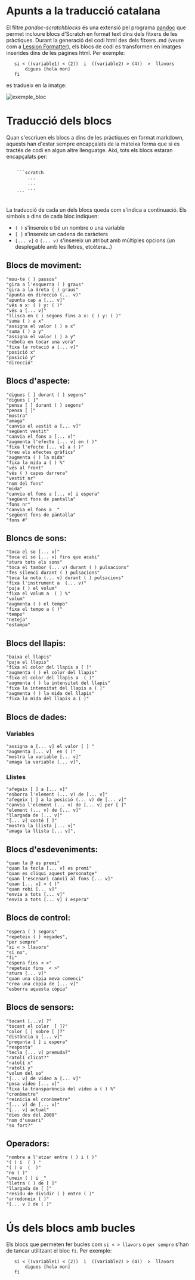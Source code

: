 # Apunts a la traducció catalana

El filtre *pandoc-scratchblocks* és una extensió pel programa [pandoc](www.pandoc.org) que permet incloure blocs d'Scratch en format text dins 
dels fitxers de les pràctiques. Durant la generació del codi html des dels fitxers .md (veure com a [Lession Formatter](https://github.com/codeclubcat/lesson_format)), els blocs de codi es transformen en imatges inserides dins de les pàgines html. Per exemple:

```scratch
   si < ((variable1) < (2))  i  ((variable2) > (4))  >  llavors
	   digues [hola mon]
   fi
```

es tradueix en la imatge:

![exemple_bloc](exemple_bloc.png)


# Traducció dels blocs

Quan s'escriuen els blocs a dins de les pràctiques en format markdown, aquests han d'estar sempre encapçalats de la mateixa forma que si es tractés de codi en algun altre llenguatge. Així, tots els blocs estaran encapçalats per:

```

	```scratch
		...
		...
		...
	```
  
```

La traducció de cada un dels blocs queda com s'indica a continuació. Els simbols a dins de cada bloc indiquen:

* `( )` s'insereix o bé un nombre o una variable
* `[ ]` s'insereix un cadena de caràcters
* `[... v]` o `(... v)` s'insereix un atribut amb múltiples opcions (un desplegable amb les lletres, etcètera...)


## Blocs de moviment:

``` 
"mou-te ( ) passos" 
"gira a l'esquerra ( ) graus"
"gira a la dreta ( ) graus"
"apunta en direcció (... v)" 
"apunta cap a [... v]"
"vés a x: ( ) y: ( )" 
"vés a [... v]"
"llisca en ( ) segons fins a x: ( ) y: ( )" 
"suma ( ) a x"
"assigna el valor ( ) a x" 
"suma ( ) a y" 
"assigna el valor ( ) a y" 
"rebota en tocar una vora" 
"fixa la rotació a [... v]" 
"posició x" 
"posició y" 
"direcció"
```

## Blocs d'aspecte: 
```
"digues [ ] durant ( ) segons"
"digues [ ]"
"pensa [ ] durant ( ) segons" 
"pensa [ ]"
"mostra"
"amaga" 
"canvia el vestit a [... v]" 
"següent vestit" 
"canvia el fons a [... v]"
"augmenta l'efecte [... v] en ( )"
"fixa l'efecte [... v] a ( )"
"treu els efectes gràfics"
"augmenta ( ) la mida"
"fixa la mida a ( ) %" 
"vés al front"
"vés ( ) capes darrera"
"vestit nr"
"nom del fons"
"mida"
"canvia el fons a [... v] i espera"
"següent fons de pantalla"
"fons nr"
"canvia el fons a _"
"següent fons de pantalla"
"fons #"
```

## Bloncs de sons:

```
"toca el so [... v]" 
"toca el so [... v] fins que acabi" 
"atura tots els sons" 
"toca el tambor (... v) durant ( ) pulsacions" 
"fes silenci durant ( ) pulsacions" 
"toca la nota (... v) durant ( ) pulsacions" 
"fixa l'instrument a  (... v)" 
"puja ( ) el volum" 
"fixa el volum a  ( ) %" 
"volum" 
"augmenta ( ) el tempo" 
"fixa el tempo a ( )" 
"tempo" 
"neteja" 
"estampa" 
```

## Blocs del llapis:
```
"baixa el llapis" 
"puja el llapis" 
"fixa el color del llapis a [ ]" 
"augmenta ( ) el color del llapis" 
"fixa el color del llapis a  ( )" 
"augmenta ( ) la intensitat del llapis" 
"fixa la intensitat del llapis a ( )" 
"augmenta ( ) la mida del llapis" 
"fixa la mida del llapis a ( )" 
```

## Blocs de dades:

### Variables
```
"assigna a [... v] el valor [ ] " 
"augmenta [... v]  en ( )" 
"mostra la variable [... v]" 
"amaga la variable [... v]",
 ```
 
### Llistes
```
"afegeix [ ] a [... v]" 
"esborra l'element (... v) de [... v]" 
"afegeix [ ] a la posició (... v) de [... v]" 
"canvia l'element (... v) de [... v] per [ ]" 
"element (... v) de [... v]" 
"llargada de [... v]" 
"[... v] conté [ ]" 
"mostra la llista [... v]" 
"amaga la llista [... v]",
```

## Blocs d'esdeveniments:
``` 
"quan la @ es premi" 
"quan la tecla [... v] es premi" 
"quan es cliqui aquest personatge" 
"quan l'escenari canviï al fons [... v]" 
"quan [... v] > ( )" 
"quan rebi [... v]" 
"envia a tots [... v]" 
"envia a tots [... v] i espera" 
```

## Blocs de control:
```
"espera ( ) segons" 
"repeteix ( ) vegades", 
"per sempre"
"si < > llavors"
"si no", 
"fi" 
"espera fins < >" 
"repeteix fins  < >" 
"atura [... v]" 
"quan una còpia meva comenci" 
"crea una còpia de [... v]" 
"esborra aquesta còpia" 
```

## Blocs de sensors:
```
"tocant [...v] ?" 
"tocant el color  [ ]?" 
"color [ ] sobre [ ]?" 
"distància a [... v]" 
"pregunta [ ] i espera" 
"resposta" 
"tecla [... v] premuda?" 
"ratolí clicat?" 
"ratolí x" 
"ratolí y" 
"volum del so" 
"[... v] de vídeo a [... v]" 
"posa vídeo [... v]" 
"fixa la transparència del vídeo a ( ) %" 
"cronòmetre" 
"reinicia el cronòmetre" 
"[... v] de [... v]" 
"[... v] actual" 
"dies des del 2000" 
"nom d'usuari" 
"so fort?"
```

## Operadors:
```
"nombre a l'atzar entre ( ) i ( )"
"( ) i  ( ) " 
"( ) o  (  )" 
"no ( )" 
"uneix ( ) i _" 
"lletra ( ) de [ ]" 
"llargada de [ ]" 
"residu de dividir ( ) entre ( )" 
"arrodoneix ( )" 
"[... v ] de ( )"
```

# Ús dels blocs amb bucles

Els blocs que permeten fer bucles com `si < > llavors` o `per sempre` s'han de tancar utilitzant el bloc `fi`. Per exemple:

```scratch
   si < ((variable1) < (2))  i  ((variable2) > (4))  >  llavors
	   digues [hola mon]
   fi
```





